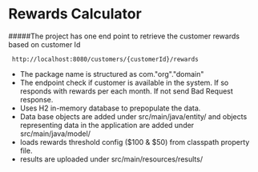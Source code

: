 # Rewards Calculator

#####The project has one end point to retrieve the customer rewards based on customer Id
```
 http://localhost:8080/customers/{customerId}/rewards
```
- The package name is structured as com."org"."domain"
- The endpoint check if customer is available in the system. If so responds with rewards per each month. If not send Bad Request response.
- Uses H2 in-memory database to prepopulate the data.
- Data base objects are added under src/main/java/entity/ and objects representing data in the application are added under src/main/java/model/
- loads rewards threshold config ($100 & $50) from classpath property file.
- results are uploaded under src/main/resources/results/

